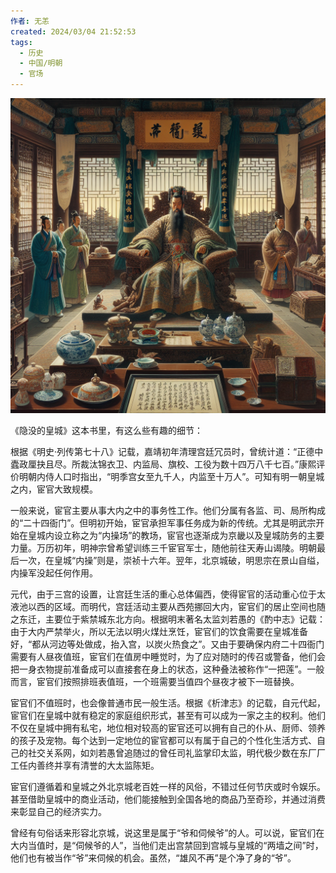 ```yaml
---
作者: 无恙
created: 2024/03/04 21:52:53
tags:
  - 历史
  - 中国/明朝
  - 官场
---
```

![本图由Claude-3根据文章内容生成绘图提示语，由DallE-3进行绘制](_resources/%E6%98%8E%E4%BB%A3%E5%A4%A7%E5%86%85%E5%AE%A6%E5%AE%98%E7%94%9F%E6%80%81/4b4d8411c301b16034bb631729664583_MD5.png)

《隐没的皇城》这本书里，有这么些有趣的细节：

根据《明史·列传第七十八》记载，嘉靖初年清理宫廷冗员时，曾统计道：“正德中蠹政厘抉且尽。所裁汰锦衣卫、内监局、旗校、工役为数十四万八千七百。”康熙评价明朝内侍人口时指出，“明季宫女至九千人，内监至十万人”。可知有明一朝皇城之内，宦官大致规模。

一般来说，宦官主要从事大内之中的事务性工作。他们分属有各监、司、局所构成的“二十四衙门”。但明初开始，宦官承担军事任务成为新的传统。尤其是明武宗开始在皇城内设立称之为“内操场”的教场，宦官也逐渐成为京畿以及皇城防务的主要力量。万历初年，明神宗曾希望训练三千宦官军士，随他前往天寿山谒陵。明朝最后一次，在皇城“内操”则是，崇祯十六年。翌年，北京城破，明思宗在景山自缢，内操军没起任何作用。

元代，由于三宫的设置，让宫廷生活的重心总体偏西，使得宦官的活动重心位于太液池以西的区域。而明代，宫廷活动主要从西苑挪回大内，宦官们的居止空间也随之东迁，主要位于紫禁城东北方向。根据明末著名太监刘若愚的《酌中志》记载：由于大内严禁举火，所以无法以明火煤灶烹饪，宦官们的饮食需要在皇城准备好，“都从河边等处做成，抬入宫，以炭火热食之”。又由于要确保内府二十四衙门需要有人昼夜值班，宦官们在值房中睡觉时，为了应对随时的传召或警备，他们会把一身衣物提前准备成可以直接套在身上的状态，这种叠法被称作“一把莲”。一般而言，宦官们按照排班表值班，一个班需要当值四个昼夜才被下一班替换。

宦官们不值班时，也会像普通市民一般生活。根据《析津志》的记载，自元代起，宦官们在皇城中就有稳定的家庭组织形式，甚至有可以成为一家之主的权利。他们不仅在皇城中拥有私宅，地位相对较高的宦官还可以拥有自己的仆从、厨师、领养的孩子及宠物。每个达到一定地位的宦官都可以有属于自己的个性化生活方式、自己的社交关系网，如刘若愚曾追随过的曾任司礼监掌印太监，明代极少数在东厂厂工任内善终并享有清誉的大太监陈矩。

宦官们遵循着和皇城之外北京城老百姓一样的风俗，不错过任何节庆或时令娱乐。甚至借助皇城中的商业活动，他们能接触到全国各地的商品乃至奇珍，并通过消费来彰显自己的经济实力。

曾经有句俗话来形容北京城，说这里是属于“爷和伺候爷”的人。可以说，宦官们在大内当值时，是“伺候爷的人”，当他们走出宫禁回到宫城与皇城的“两墙之间”时，他们也有被当作“爷”来伺候的机会。虽然，“雄风不再”是个净了身的“爷”。